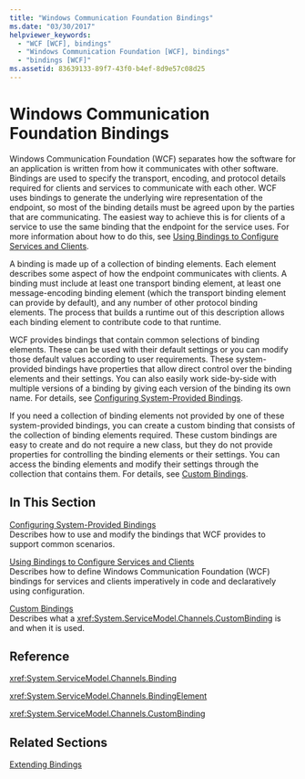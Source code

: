 ```yaml
---
title: "Windows Communication Foundation Bindings"
ms.date: "03/30/2017"
helpviewer_keywords: 
  - "WCF [WCF], bindings"
  - "Windows Communication Foundation [WCF], bindings"
  - "bindings [WCF]"
ms.assetid: 83639133-89f7-43f0-b4ef-8d9e57c08d25
---
```

# Windows Communication Foundation Bindings
Windows Communication Foundation (WCF) separates how the software for an application is written from how it communicates with other software. Bindings are used to specify the transport, encoding, and protocol details required for clients and services to communicate with each other. WCF uses bindings to generate the underlying wire representation of the endpoint, so most of the binding details must be agreed upon by the parties that are communicating. The easiest way to achieve this is for clients of a service to use the same binding that the endpoint for the service uses. For more information about how to do this, see [Using Bindings to Configure Services and Clients](../using-bindings-to-configure-services-and-clients.md).  
  
 A binding is made up of a collection of binding elements. Each element describes some aspect of how the endpoint communicates with clients. A binding must include at least one transport binding element, at least one message-encoding binding element (which the transport binding element can provide by default), and any number of other protocol binding elements. The process that builds a runtime out of this description allows each binding element to contribute code to that runtime.  
  
 WCF provides bindings that contain common selections of binding elements. These can be used with their default settings or you can modify those default values according to user requirements. These system-provided bindings have properties that allow direct control over the binding elements and their settings. You can also easily work side-by-side with multiple versions of a binding by giving each version of the binding its own name. For details, see [Configuring System-Provided Bindings](../../../../docs/framework/wcf/feature-details/configuring-system-provided-bindings.md).  
  
 If you need a collection of binding elements not provided by one of these system-provided bindings, you can create a custom binding that consists of the collection of binding elements required. These custom bindings are easy to create and do not require a new class, but they do not provide properties for controlling the binding elements or their settings. You can access the binding elements and modify their settings through the collection that contains them. For details, see [Custom Bindings](../../../../docs/framework/wcf/extending/custom-bindings.md).  
  
## In This Section  
 [Configuring System-Provided Bindings](../../../../docs/framework/wcf/feature-details/configuring-system-provided-bindings.md)  
 Describes how to use and modify the bindings that WCF provides to support common scenarios.  
  
 [Using Bindings to Configure Services and Clients](../../../../docs/framework/wcf/using-bindings-to-configure-services-and-clients.md)  
 Describes how to define Windows Communication Foundation (WCF) bindings for services and clients imperatively in code and declaratively using configuration.  
  
 [Custom Bindings](../../../../docs/framework/wcf/extending/custom-bindings.md)  
 Describes what a <xref:System.ServiceModel.Channels.CustomBinding> is and when it is used.  
  
## Reference  
 <xref:System.ServiceModel.Channels.Binding>  
  
 <xref:System.ServiceModel.Channels.BindingElement>  
  
 <xref:System.ServiceModel.Channels.CustomBinding>  
  
## Related Sections  
 [Extending Bindings](../../../../docs/framework/wcf/extending/extending-bindings.md)
